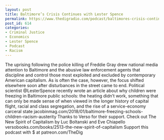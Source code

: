 ```yaml
---
layout: post
title: Baltimore’s Crisis Continues with Lester Spence
permalink: https://www.thedigradio.com/podcast/baltimores-crisis-continues-with-lester-spence/index.html
post_id: 614
categories: 
- Criminal Justice
- Economics
- Lester Spence
- Podcast
- Racism
---
```


The uprising following the police killing of Freddie Gray drew national media attention to Baltimore and the abusive law enforcement agents that discipline and control those most exploited and excluded by contemporary American capitalism. As is often the case, however, the focus shifted elsewhere soon after disturbances in the street came to end. Political scientist @LesterSpence recently wrote an article about why children were freezing in Baltimore public schools: the heating didn’t work, something that can only be made sense of when viewed in the longer history of capital flight, racial and class segregation, and the rise of a service-economy carceral state jacobinmag.com/2018/01/baltimore-freezing-schools-children-racism-austerity Thanks to Verso for their support. Check out The New Spirit of Capitalism by Luc Boltanski and Eve Chiapello versobooks.com/books/2513-the-new-spirit-of-capitalism Support this podcast with $ at patreon.com/TheDig

 

 

 

 

 

 